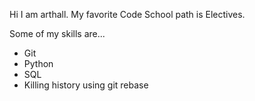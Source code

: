 Hi I am arthall.  My favorite Code School path is Electives.

Some of my skills are...
* Git
* Python
* SQL
* Killing history using git rebase

